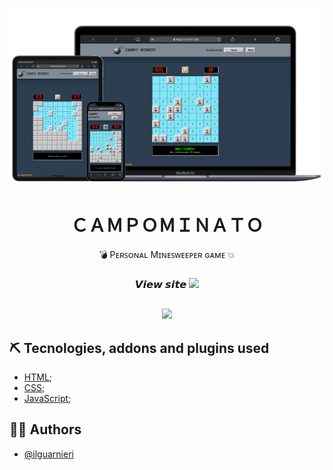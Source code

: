 <p align="center">
 <img src="screenshots/campominato.png" alt="boolbrain" width="550px">
</p>


<h1 align="center" title="Unicode Formatter">ＣＡＭＰＯＭＩＮＡＴＯ</h1>

<p align="center">
💣 Pᴇʀꜱᴏɴᴀʟ Mɪɴᴇꜱᴡᴇᴇᴩᴇʀ ɢᴀᴍᴇ 💥
</p>

<h3 align="center">
𝙑𝙞𝙚𝙬 𝙨𝙞𝙩𝙚
<span><a href="https://ilguarnieri.github.io/js-campominato/" target="_blank">
<img src="https://img.shields.io/badge/-CLICK%20HERE-brightgreen">
</a></span>
</h3>

## <div>
<p align="center">
<img src="https://img.shields.io/github/languages/top/ilguarnieri/js-campominato">
</p>
</div>

## ⛏️ Tecnologies, addons and plugins used
- [HTML](https://html.com);
- [CSS](https://www.w3.org/TR/CSS/);
- [JavaScript](https://devdocs.io/javascript/);

## 👨‍💻 Authors
- [@ilguarnieri](https://www.flowcode.com/page/ilguarnieri)
